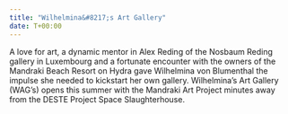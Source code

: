 ```yaml
---
title: "Wilhelmina&#8217;s Art Gallery"
date: T+00:00
---
```


A love for art, a dynamic mentor in Alex Reding of the Nosbaum Reding gallery in Luxembourg and a fortunate encounter with the owners of the Mandraki Beach Resort on Hydra gave Wilhelmina von Blumenthal the impulse she needed to kickstart her own gallery. Wilhelmina’s Art Gallery (WAG’s) opens this summer with the Mandraki Art Project minutes away from the DESTE Project Space Slaughterhouse.
